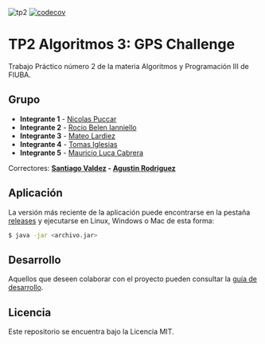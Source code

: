 ![tp2](https://github.com/NicolasPuccar/TP2_algo3/actions/workflows/build.yml/badge.svg) [![codecov](https://codecov.io/gh/NicolasPuccar/TP2_algo3/branch/master/graph/badge.svg)](https://codecov.io/gh/NicolasPuccar/TP2_algo3)

# TP2 Algoritmos 3: GPS Challenge 

Trabajo Práctico número 2 de la materia Algoritmos y Programación III de FIUBA.

## Grupo

* **Integrante 1** - [Nicolas Puccar](https://github.com/NicolasPuccar)
* **Integrante 2** - [Rocio Belen Ianniello](https://github.com/IannielloR)
* **Integrante 3** - [Mateo Lardiez](https://github.com/MateoLardiez)
* **Integrante 4** - [Tomas Iglesias](https://github.com/IglesiasT)
* **Integrante 5** - [Mauricio Luca Cabrera](https://github.com/MauricioFIUBA)

Correctores: **[Santiago Valdez](https://github.com/SantiValdezUlzurrun) - [Agustin Rodriguez](https://github.com/AgusCarpincho)**

## Aplicación

La versión más reciente de la aplicación puede encontrarse en la pestaña [releases](https://github.com/NicolasPuccar/TP2_algo3/releases/latest) y ejecutarse en Linux, Windows o Mac de esta forma:

```bash
$ java -jar <archivo.jar>
```

## Desarrollo

Aquellos que deseen colaborar con el proyecto pueden consultar la [guía de desarrollo](./docs/Desarrollo.md).

## Licencia

Este repositorio se encuentra bajo la Licencia MIT.
